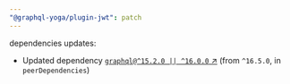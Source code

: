 ```yaml
---
"@graphql-yoga/plugin-jwt": patch
---
```

dependencies updates:
  - Updated dependency [`graphql@^15.2.0 || ^16.0.0` ↗︎](https://www.npmjs.com/package/graphql/v/15.2.0) (from `^16.5.0`, in `peerDependencies`)
